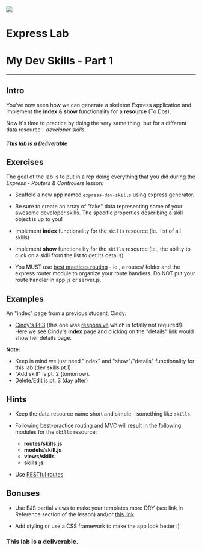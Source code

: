 <img src="https://i.imgur.com/vUOu9NW.jpg">


# Express Lab
# My Dev Skills - Part 1
---

## Intro

You've now seen how we can generate a skeleton Express application and implement the **index** & **show** functionality for a **resource** (To Dos).

Now it's time to practice by doing the very same thing, but for a different data resource - _developer skills_.

##### This lab is a Deliverable

## Exercises

The goal of the lab is to put in a rep doing everything that you did during the _Express - Routers & Controllers_ lesson:

- Scaffold a new app named `express-dev-skills` using express generator.

- Be sure to create an array of "fake" data representing some of your awesome developer skills. The specific properties describing a skill object is up to you! 

- Implement **index** functionality for the `skills` resource (ie., list of all skills)

- Implement **show** functionality for the `skills` resource (ie., the ability to click on a skill from the list to get its details)

- You MUST use <a href="express-routers-controllers/express-routers-controllers.md#best-practice-routing">best practices routing</a> - ie., a routes/ folder and the express router module to organize your route handlers. Do NOT put your route handler in app.js or server.js.

## Examples

An "index" page from a previous student, Cindy:

- <a href="https://user-images.githubusercontent.com/24878576/121421380-1a378900-c93c-11eb-9d7e-f8913f5347cb.png">Cindy's Pt.3</a> (this one was <a href="https://user-images.githubusercontent.com/24878576/121421786-874b1e80-c93c-11eb-9b4c-8170bf2af134.png">responsive</a> which is totally not required!). Here we see Cindy's <strong>index</strong> page and clicking on the "details" link would show her details page.

<strong>Note:</strong>
- Keep in mind we just need "index" and "show"/"details" functionality for this lab (dev skills pt.1)
- "Add skill" is pt. 2 (tomorrow).
- Delete/Edit is pt. 3 (day after)

## Hints

- Keep the data resource name short and simple - something like `skills`.

- Following best-practice routing and MVC will result in the following modules for the `skills` resource:
	- **routes/skills.js**
	- **models/skill.js**
	- **views/skills**
	- **skills.js**

- Use [RESTful routes](https://gist.github.com/jim-clark/17908763db7bd3c403e6)


## Bonuses

- Use EJS partial views to make your templates more DRY (see link in Reference section of the lesson) and/or [this link](https://www.npmjs.com/package/ejs#includes).

- Add styling or use a CSS framework to make the app look better :)

### This lab is a deliverable.



